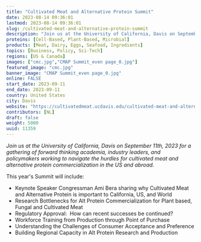 ```yaml
---
title: "Cultivated Meat and Alternative Protein Summit"
date: 2023-08-14 09:36:01
lastmod: 2023-08-14 09:36:01
slug: /cultivated-meat-and-alternative-protein-summit
description: "Join us at the University of California, Davis on September 11th, 2023 for a gathering of forward thinking academia, industry leaders, and policymakers working to navigate the hurdles for cultivated meat and alternative protein commercialization in the US and abroad.This year’s Summit will include:"
proteins: [Cell-Based, Plant-Based, Microbial]
products: [Meat, Dairy, Eggs, Seafood, Ingredients]
topics: [Business, Policy, Sci-Tech]
regions: [US & Canada]
images: ["cmc.jpg","CMAP Summit_even page_0.jpg"]
featured_image: "cmc.jpg"
banner_image: "CMAP Summit_even page_0.jpg"
online: FALSE
start_date: 2023-09-11
end_date: 2023-09-11
country: United States
city: Davis
website: "https://cultivatedmeat.ucdavis.edu/cultivated-meat-and-alternative-protein-summit"
contributors: [NL]
draft: false
weight: 5000
uuid: 11359
---
```

*Join us at the University of California, Davis on September 11th, 2023
for a gathering of forward thinking academia, industry leaders, and
policymakers working to navigate the hurdles for cultivated meat and
alternative protein commercialization in the US and abroad.*

This year's Summit will include:

-   Keynote Speaker Congressman Ami Bera sharing why Cultivated Meat and
    Alternative Protein is important to California, US, and World
-   Research Bottlenecks for Alt Protein Commercialization for Plant
    based, Fungal and Cultivated Meat
-   Regulatory Approval:  How can recent successes be continued? 
-   Workforce Training from Production through Point of Purchase 
-   Understanding the Challenges of Consumer Acceptance and Preference
-   Building Regional Capacity in Alt Protein Research and Production
